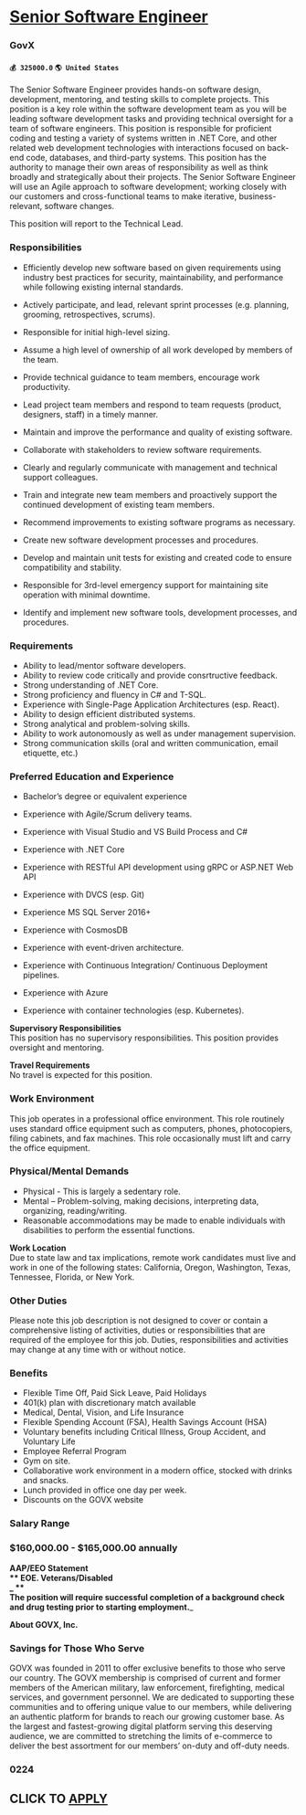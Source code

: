 # [Senior Software Engineer](https://www.remotewlb.com/apply/senior-software-engineer-58939)  
### GovX  
#### `💰 325000.0` `🌎 United States`  

The Senior Software Engineer provides hands-on software design, development, mentoring, and testing skills to complete projects. This position is a key role within the software development team as you will be leading software development tasks and providing technical oversight for a team of software engineers. This position is responsible for proficient coding and testing a variety of systems written in .NET Core, and other related web development technologies with interactions focused on back-end code, databases, and third-party systems. This position has the authority to manage their own areas of responsibility as well as think broadly and strategically about their projects. The Senior Software Engineer will use an Agile approach to software development; working closely with our customers and cross-functional teams to make iterative, business-relevant, software changes.

This position will report to the Technical Lead.

### Responsibilities

  * Efficiently develop new software based on given requirements using industry best practices for security, maintainability, and performance while following existing internal standards. 
  * Actively participate, and lead, relevant sprint processes (e.g. planning, grooming, retrospectives, scrums). 
  * Responsible for initial high-level sizing. 
  * Assume a high level of ownership of all work developed by members of the team. 
  * Provide technical guidance to team members, encourage work productivity. 
  * Lead project team members and respond to team requests (product, designers, staff) in a timely manner. 
  * Maintain and improve the performance and quality of existing software. 
  * Collaborate with stakeholders to review software requirements. 
  * Clearly and regularly communicate with management and technical support colleagues. 
  * Train and integrate new team members and proactively support the continued development of existing team members. 
  * Recommend improvements to existing software programs as necessary. 
  * Create new software development processes and procedures. 
  * Develop and maintain unit tests for existing and created code to ensure compatibility and stability. 

  * Responsible for 3rd-level emergency support for maintaining site operation with minimal downtime. 
  * Identify and implement new software tools, development processes, and procedures. 

### Requirements

  * Ability to lead/mentor software developers. 
  * Ability to review code critically and provide consrtructive feedback. 
  * Strong understanding of .NET Core. 
  * Strong proficiency and fluency in C# and T-SQL. 
  * Experience with Single-Page Application Architectures (esp. React). 
  * Ability to design efficient distributed systems. 
  * Strong analytical and problem-solving skills. 
  * Ability to work autonomously as well as under management supervision. 
  * Strong communication skills (oral and written communication, email etiquette, etc.) 

### Preferred Education and Experience

  * Bachelor’s degree or equivalent experience 
  * Experience with Agile/Scrum delivery teams. 
  * Experience with Visual Studio and VS Build Process and C# 
  * Experience with .NET Core 
  * Experience with RESTful API development using gRPC or ASP.NET Web API 

  * Experience with DVCS (esp. Git) 
  * Experience MS SQL Server 2016+ 
  * Experience with CosmosDB 
  * Experience with event-driven architecture. 
  * Experience with Continuous Integration/ Continuous Deployment pipelines. 
  * Experience with Azure 
  * Experience with container technologies (esp. Kubernetes).   

**Supervisory Responsibilities**  
This position has no supervisory responsibilities. This position provides oversight and mentoring.

**Travel Requirements**  
No travel is expected for this position.

### Work Environment

This job operates in a professional office environment. This role routinely uses standard office equipment such as computers, phones, photocopiers, filing cabinets, and fax machines. This role occasionally must lift and carry the office equipment.

### Physical/Mental Demands

  * Physical - This is largely a sedentary role. 
  * Mental – Problem-solving, making decisions, interpreting data, organizing, reading/writing. 
  * Reasonable accommodations may be made to enable individuals with disabilities to perform the essential functions.   

**Work Location**  
Due to state law and tax implications, remote work candidates must live and work in one of the following states: California, Oregon, Washington, Texas, Tennessee, Florida, or New York.

### Other Duties

Please note this job description is not designed to cover or contain a comprehensive listing of activities, duties or responsibilities that are required of the employee for this job. Duties, responsibilities and activities may change at any time with or without notice.

### Benefits

  * Flexible Time Off, Paid Sick Leave, Paid Holidays
  * 401(k) plan with discretionary match available
  * Medical, Dental, Vision, and Life Insurance
  * Flexible Spending Account (FSA), Health Savings Account (HSA)
  * Voluntary benefits including Critical Illness, Group Accident, and Voluntary Life
  * Employee Referral Program
  * Gym on site.
  * Collaborative work environment in a modern office, stocked with drinks and snacks.
  * Lunch provided in office one day per week.
  * Discounts on the GOVX website  

### Salary Range

### $160,000.00 - $165,000.00 annually

 **AAP/EEO Statement  
** EOE. Veterans/Disabled  
 _ **  
The position will require successful completion of a background check and drug testing prior to starting employment.**_  
  
 **About GOVX, Inc.**

### Savings for Those Who Serve

GOVX was founded in 2011 to offer exclusive benefits to those who serve our country. The GOVX membership is comprised of current and former members of the American military, law enforcement, firefighting, medical services, and government personnel. We are dedicated to supporting these communities and to offering unique value to our members, while delivering an authentic platform for brands to reach our growing customer base. As the largest and fastest-growing digital platform serving this deserving audience, we are committed to stretching the limits of e-commerce to deliver the best assortment for our members’ on-duty and off-duty needs.

### 0224

  
## CLICK TO [APPLY](https://www.remotewlb.com/apply/senior-software-engineer-58939)

